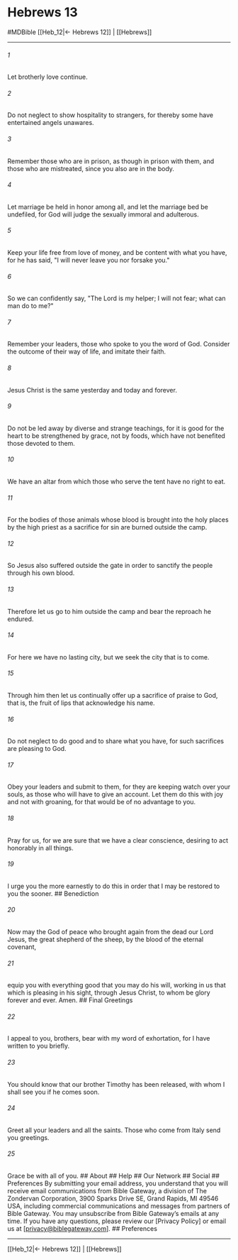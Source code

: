 # Hebrews 13
#MDBible
[[Heb_12|← Hebrews 12]] | [[Hebrews]]

***






###### 1 


Let brotherly love continue. 





###### 2 


Do not neglect to show hospitality to strangers, for thereby some have entertained angels unawares. 





###### 3 


Remember those who are in prison, as though in prison with them, and those who are mistreated, since you also are in the body. 





###### 4 


Let marriage be held in honor among all, and let the marriage bed be undefiled, for God will judge the sexually immoral and adulterous. 





###### 5 


Keep your life free from love of money, and be content with what you have, for he has said, "I will never leave you nor forsake you." 





###### 6 


So we can confidently say, "The Lord is my helper; I will not fear; what can man do to me?" 





###### 7 


Remember your leaders, those who spoke to you the word of God. Consider the outcome of their way of life, and imitate their faith. 





###### 8 


Jesus Christ is the same yesterday and today and forever. 





###### 9 


Do not be led away by diverse and strange teachings, for it is good for the heart to be strengthened by grace, not by foods, which have not benefited those devoted to them. 





###### 10 


We have an altar from which those who serve the tent have no right to eat. 





###### 11 


For the bodies of those animals whose blood is brought into the holy places by the high priest as a sacrifice for sin are burned outside the camp. 





###### 12 


So Jesus also suffered outside the gate in order to sanctify the people through his own blood. 





###### 13 


Therefore let us go to him outside the camp and bear the reproach he endured. 





###### 14 


For here we have no lasting city, but we seek the city that is to come. 





###### 15 


Through him then let us continually offer up a sacrifice of praise to God, that is, the fruit of lips that acknowledge his name. 





###### 16 


Do not neglect to do good and to share what you have, for such sacrifices are pleasing to God. 





###### 17 


Obey your leaders and submit to them, for they are keeping watch over your souls, as those who will have to give an account. Let them do this with joy and not with groaning, for that would be of no advantage to you. 





###### 18 


Pray for us, for we are sure that we have a clear conscience, desiring to act honorably in all things. 





###### 19 


I urge you the more earnestly to do this in order that I may be restored to you the sooner. ## Benediction 





###### 20 


Now may the God of peace who brought again from the dead our Lord Jesus, the great shepherd of the sheep, by the blood of the eternal covenant, 





###### 21 


equip you with everything good that you may do his will, working in us that which is pleasing in his sight, through Jesus Christ, to whom be glory forever and ever. Amen. ## Final Greetings 





###### 22 


I appeal to you, brothers, bear with my word of exhortation, for I have written to you briefly. 





###### 23 


You should know that our brother Timothy has been released, with whom I shall see you if he comes soon. 





###### 24 


Greet all your leaders and all the saints. Those who come from Italy send you greetings. 





###### 25 


Grace be with all of you. ## About ## Help ## Our Network ## Social ## Preferences By submitting your email address, you understand that you will receive email communications from Bible Gateway, a division of The Zondervan Corporation, 3900 Sparks Drive SE, Grand Rapids, MI 49546 USA, including commercial communications and messages from partners of Bible Gateway. You may unsubscribe from Bible Gateway&rsquo;s emails at any time. If you have any questions, please review our [Privacy Policy] or email us at [privacy@biblegateway.com]. ## Preferences

***

[[Heb_12|← Hebrews 12]] | [[Hebrews]]
